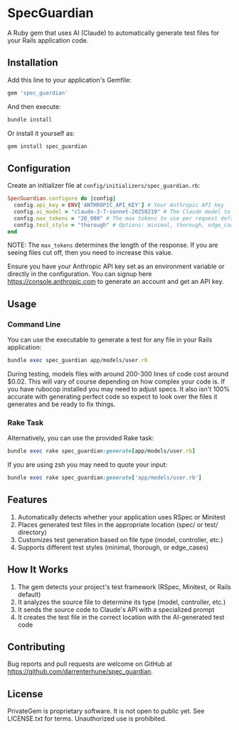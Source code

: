 # SpecGuardian

A Ruby gem that uses AI (Claude) to automatically generate test files for your Rails application code.

## Installation

Add this line to your application's Gemfile:

```ruby
gem 'spec_guardian'
```

And then execute:

```ruby
bundle install
```

Or install it yourself as:

```ruby
gem install spec_guardian
```

## Configuration

Create an initializer file at `config/initializers/spec_guardian.rb`:

```ruby
SpecGuardian.configure do |config|
  config.api_key = ENV['ANTHROPIC_API_KEY'] # Your Anthropic API key
  config.ai_model = "claude-3-7-sonnet-20250219" # The Claude model to use
  config.max_tokens = "20_000" # The max tokens to use per request defaults to 20_000
  config.test_style = "thorough" # Options: minimal, thorough, edge_cases
end
```

NOTE: The `max_tokens` determines the length of the response. If you are seeing files cut off, then you need to increase this value.

Ensure you have your Anthropic API key set as an environment variable or directly in the configuration. You can signup here https://console.anthropic.com to generate an account and get an API key.

## Usage

### Command Line

You can use the executable to generate a test for any file in your Rails application:

```ruby
bundle exec spec_guardian app/models/user.rb
```

During testing, models files with around 200-300 lines of code cost around $0.02. This will vary of course depending on how complex your code is. If you have rubocop installed you may need to adjust specs. It also isn't 100% accurate with generating perfect code so expect to look over the files it generates and be ready to fix things.

### Rake Task

Alternatively, you can use the provided Rake task:

```ruby
bundle exec rake spec_guardian:generate[app/models/user.rb]
```

If you are using zsh you may need to quote your input:

```ruby
bundle exec rake spec_guardian:generate['app/models/user.rb']
```

## Features

1. Automatically detects whether your application uses RSpec or Minitest
2. Places generated test files in the appropriate location (spec/ or test/ directory)
3. Customizes test generation based on file type (model, controller, etc.)
4. Supports different test styles (minimal, thorough, or edge_cases)

## How It Works

1. The gem detects your project's test framework (RSpec, Minitest, or Rails default)
2. It analyzes the source file to determine its type (model, controller, etc.)
3. It sends the source code to Claude's API with a specialized prompt
4. It creates the test file in the correct location with the AI-generated test code

## Contributing

Bug reports and pull requests are welcome on GitHub at https://github.com/darrenterhune/spec_guardian.

## License

PrivateGem is proprietary software. It is not open to public yet.
See LICENSE.txt for terms. Unauthorized use is prohibited.
